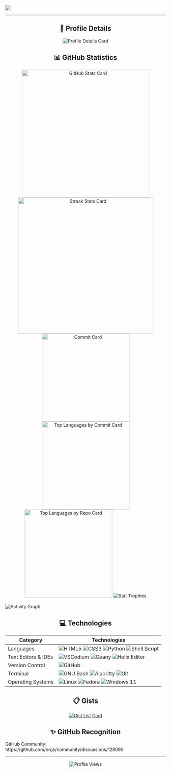 <img align="center" src="https://readme-typing-svg.herokuapp.com?size=69&color=2AA889&background=0C1014&center=true&vCenter=true&center=true&vCenter=true&width=1100&height=100&lines=Hello+there+%F0%9F%91%8B%2C+I'm+Hafiz!">

<hr>
    
<h2 align="center">🔎 Profile Details</h2>
    
<p align="center">
  <img heigth="180em" src="http://github-profile-summary-cards.vercel.app/api/cards/profile-details?username=hafiz-muhammad&theme=gotham" alt="Profile Details Card">
</p>

<h2 align="center">📊 GitHub Statistics</h2>

<p align="center">
  <div align=center>
    <img width="400" src="https://github-readme-stats.vercel.app/api?username=hafiz-muhammad&show_icons=true&theme=gotham&hide_border=true&include_all_commits=true&count_private=true" alt="GitHub Stats Card">
    <img width="425" src="https://github-readme-streak-stats.herokuapp.com?user=hafiz-muhammad&theme=gotham&hide_border=true&date_format=M%20j%5B%2C%20Y%5D" alt="Streak Stats Card">
    <img width="275" src="http://github-profile-summary-cards.vercel.app/api/cards/productive-time?username=hafiz-muhammad&theme=gotham&utcOffset=8" alt="Commit Card">
    <img width="275" src="http://github-profile-summary-cards.vercel.app/api/cards/most-commit-language?username=hafiz-muhammad&theme=gotham" alt="Top Languages by Commit Card">
    <img width="275" src="http://github-profile-summary-cards.vercel.app/api/cards/repos-per-language?username=hafiz-muhammad&theme=gotham" alt="Top Languages by Repo Card">
    <img src="https://github-profile-trophy.vercel.app/?username=hafiz-muhammad&theme=dark_dimmed&column=7" alt="Stat Trophies">
  </div>
  <br>
  <img src="https://github-readme-activity-graph.vercel.app/graph?username=hafiz-muhammad&hide_border=true&theme=gotham" alt="Activity Graph">
</p>

<h2 align="center">💻 Technologies</h2>

<div align="center">
  
| Category         | Technologies                                              |
|------------------|-----------------------------------------------------------|
| Languages        | ![HTML5](https://img.shields.io/badge/HTML5-E34F26?style=for-the-badge&logo=html5&logoColor=white) ![CSS3](https://img.shields.io/badge/CSS3-1572B6?style=for-the-badge&logo=css3&logoColor=white) ![Python](https://img.shields.io/badge/Python-FFD43B?style=for-the-badge&logo=python&logoColor=blue) ![Shell Script](https://img.shields.io/badge/Shell_Script-121011?style=for-the-badge&logo=gnu-bash&logoColor=white) |
| Text Editors & IDEs | ![VSCodium](https://img.shields.io/badge/vscodium-0078D4?style=for-the-badge&Color=white) ![Geany](https://img.shields.io/badge/geany-FFD43B?style=for-the-badge) ![Helix Editor](https://img.shields.io/badge/helix%20editor-C4C1F0?style=for-the-badge) |
| Version Control | ![GitHub](https://img.shields.io/badge/GitHub-100000?style=for-the-badge&logo=github&logoColor=white) |
| Terminal        | ![GNU Bash](https://img.shields.io/badge/GNU%20Bash-4EAA25?style=for-the-badge&logo=GNU%20Bash&logoColor=white) ![Alacritty](https://img.shields.io/badge/alacritty-F46D01?style=for-the-badge&logo=alacritty&logoColor=white) ![Git](https://img.shields.io/badge/GIT-E44C30?style=for-the-badge&logo=git&logoColor=white)|
| Operating Systems | ![Linux](https://img.shields.io/badge/Linux-FCC624?style=for-the-badge&logo=linux&logoColor=black) ![Fedora](https://img.shields.io/badge/Fedora-294172?style=for-the-badge&logo=fedora&logoColor=white) ![Windows 11](https://img.shields.io/badge/Windows_11-0078d4?style=for-the-badge&logo=windows-11&logoColor=whit) |

</div>

<h2 align="center">📋 Gists</h2>

<p align="center">
  <a href="https://gist.github.com/hafiz-muhammad">
    <img src="https://gists-readme.yizack.com/api?user=hafiz-muhammad&title=My+Gists&n=30&theme=dark" alt="Gist List Card">
  </a>
</p>

<h2 align="center">✨ GitHub Recognition</h2>
<span>GitHub Community:</span> https://github.com/orgs/community/discussions/128090

<hr>

<div align="center">
  <img src="https://komarev.com/ghpvc/?username=hafiz-muhammad&style=for-the-badge&label=Profile+views&color=blue" alt="Profile Views">
</div>
